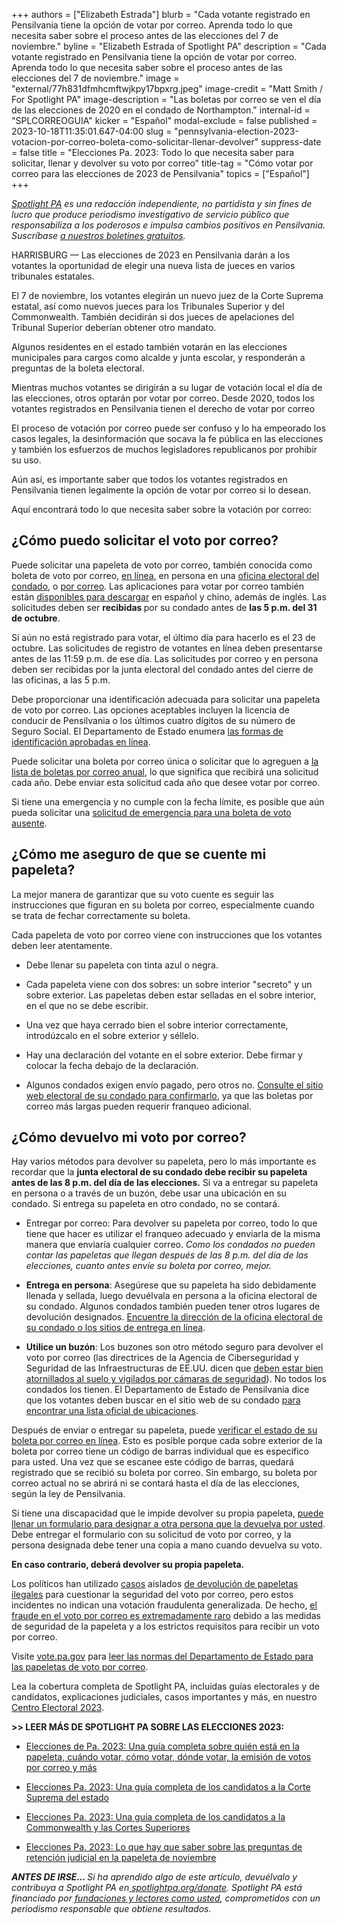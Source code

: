 +++
authors = ["Elizabeth Estrada"]
blurb = "Cada votante registrado en Pensilvania tiene la opción de votar por correo. Aprenda todo lo que necesita saber sobre el proceso antes de las elecciones del 7 de noviembre."
byline = "Elizabeth Estrada of Spotlight PA"
description = "Cada votante registrado en Pensilvania tiene la opción de votar por correo. Aprenda todo lo que necesita saber sobre el proceso antes de las elecciones del 7 de noviembre."
image = "external/77h831dfmhcmftwjkpy17bpxrg.jpeg"
image-credit = "Matt Smith / For Spotlight PA"
image-description = "Las boletas por correo se ven el día de las elecciones de 2020 en el condado de Northampton."
internal-id = "SPLCORREOGUIA"
kicker = "Español"
modal-exclude = false
published = 2023-10-18T11:35:01.647-04:00
slug = "pennsylvania-election-2023-votacion-por-correo-boleta-como-solicitar-llenar-devolver"
suppress-date = false
title = "Elecciones Pa. 2023: Todo lo que necesita saber para solicitar, llenar y devolver su voto por correo"
title-tag = "Cómo votar por correo para las elecciones de 2023 de Pensilvania"
topics = ["Español"]
+++

<a href="https://www.spotlightpa.org/"><em>Spotlight PA</em></a><em> es una redacción independiente, no partidista y sin fines de lucro que produce periodismo investigativo de servicio público que responsabiliza a los poderosos e impulsa cambios positivos en Pensilvania. Suscríbase </em><a href="https://www.spotlightpa.org/newsletters"><em>a nuestros boletines gratuitos</em></a><em>.</em>

HARRISBURG — Las elecciones de 2023 en Pensilvania darán a los votantes la oportunidad de elegir una nueva lista de jueces en varios tribunales estatales.

El 7 de noviembre, los votantes elegirán un nuevo juez de la Corte Suprema estatal, así como nuevos jueces para los Tribunales Superior y del Commonwealth. También decidirán si dos jueces de apelaciones del Tribunal Superior deberían obtener otro mandato.

Algunos residentes en el estado también votarán en las elecciones municipales para cargos como alcalde y junta escolar, y responderán a preguntas de la boleta electoral.

<script src="https://www.spotlightpa.org/embed.js" async></script><div data-spl-embed-version="1" data-spl-src="https://www.spotlightpa.org/embeds/newsletter/"></div>

Mientras muchos votantes se dirigirán a su lugar de votación local el día de las elecciones, otros optarán por votar por correo. Desde 2020, todos los votantes registrados en Pensilvania tienen el derecho de votar por correo

El proceso de votación por correo puede ser confuso y lo ha empeorado los casos legales, la desinformación que socava la fe pública en las elecciones y también los esfuerzos de muchos legisladores republicanos por prohibir su uso.

Aún así, es importante saber que todos los votantes registrados en Pensilvania tienen legalmente la opción de votar por correo si lo desean.

Aquí encontrará todo lo que necesita saber sobre la votación por correo:

## ¿Cómo puedo solicitar el voto por correo?<br/>

Puede solicitar una papeleta de voto por correo, también conocida como boleta de voto por correo, <a href="https://www.pavoterservices.pa.gov/OnlineAbsenteeApplication/#/OnlineAbsenteeBegin?lang=ES">en línea</a>, en persona en una <a href="https://www.vote.pa.gov/Resources/espanol/Recursos/Pages/County-Contact-Spanish.aspx">oficina electoral del condado</a>, o <a href="https://www.vote.pa.gov/Resources/Documents/PADOS_MailInApplication_Spanish.pdf">por correo</a>. Las aplicaciones para votar por correo también están <a href="https://www.pavoterservices.pa.gov/OnlineAbsenteeApplication/#/OnlineAbsenteeBegin?lang=ES">disponibles para descargar</a> en español y chino, además de inglés. Las solicitudes deben ser <strong>recibidas </strong>por su condado antes de <strong>las 5 p.m. del 31 de octubre</strong>.

Si aún no está registrado para votar, el último día para hacerlo es el 23 de octubre. Las solicitudes de registro de votantes en línea deben presentarse antes de las 11:59 p.m. de ese día. Las solicitudes por correo y en persona deben ser recibidas por la junta electoral del condado antes del cierre de las oficinas, a las 5 p.m.

Debe proporcionar una identificación adecuada para solicitar una papeleta de voto por correo. Las opciones aceptables incluyen la licencia de conducir de Pensilvania o los últimos cuatro dígitos de su número de Seguro Social. El Departamento de Estado enumera <a href="https://www.vote.pa.gov/Resources/espanol/Register-To-Vote/Pages/Voter-ID-for-First-Time-Voters-Spanish.aspx">las formas de identificación aprobadas en línea</a>.

Puede solicitar una boleta por correo única o solicitar que lo agreguen a <a href="https://www.pavoterservices.pa.gov/OnlineAbsenteeApplication/#/OnlineAbsenteeBegin?lang=ES">la lista de boletas por correo anual</a>, lo que significa que recibirá una solicitud cada año. Debe enviar esta solicitud cada año que desee votar por correo.

Si tiene una emergencia y no cumple con la fecha límite, es posible que aún pueda solicitar una <a href="https://www.vote.pa.gov/Resources/Documents/Absentee%20Ballot%20Application-SPANISH.pdf">solicitud de emergencia para una boleta de voto ausente</a>.

## ¿Cómo me aseguro de que se cuente mi papeleta?<br/>

La mejor manera de garantizar que su voto cuente es seguir las instrucciones que figuran en su boleta por correo, especialmente cuando se trata de fechar correctamente su boleta.

Cada papeleta de voto por correo viene con instrucciones que los votantes deben leer atentamente.

- Debe llenar su papeleta con tinta azul o negra.

- Cada papeleta viene con dos sobres: un sobre interior &#34;secreto&#34; y un sobre exterior. Las papeletas deben estar selladas en el sobre interior, en el que no se debe escribir.

- Una vez que haya cerrado bien el sobre interior correctamente, introdúzcalo en el sobre exterior y séllelo.

- Hay una declaración del votante en el sobre exterior. Debe firmar y colocar la fecha debajo de la declaración.

- Algunos condados exigen envío pagado, pero otros no. <a href="https://www.vote.pa.gov/Resources/espanol/Recursos/Pages/County-Contact-Spanish.aspx">Consulte el sitio web electoral de su condado para confirmarlo</a>, ya que las boletas por correo más largas pueden requerir franqueo adicional.

## ¿Cómo devuelvo mi voto por correo?

Hay varios métodos para devolver su papeleta, pero lo más importante es recordar que la <strong>junta electoral de su condado debe recibir su papeleta antes de las 8 p.m. del día de las elecciones.</strong> Si va a entregar su papeleta en persona o a través de un buzón, debe usar una ubicación en su condado. Si entrega su papeleta en otro condado, no se contará.

- Entregar por correo: Para devolver su papeleta por correo, todo lo que tiene que hacer es utilizar el franqueo adecuado y enviarla de la misma manera que enviaría cualquier correo. <em>Como los condados no pueden contar las papeletas que llegan después de las 8 p.m. del día de las elecciones, cuanto antes envíe su boleta por correo, mejor.</em><strong><em></em></strong>

- <strong>Entrega en persona</strong>: Asegúrese que su papeleta ha sido debidamente llenada y sellada, luego devuélvala en persona a la oficina electoral de su condado. Algunos condados también pueden tener otros lugares de devolución designados. <a href="https://www.vote.pa.gov/Resources/espanol/Recursos/Pages/County-Contact-Spanish.aspx">Encuentre la dirección de la oficina electoral de su condado o los sitios de entrega en línea</a>.

- <strong>Utilice un buzón</strong>: Los buzones son otro método seguro para devolver el voto por correo (las directrices de la Agencia de Ciberseguridad y Seguridad de las Infraestructuras de EE.UU. dicen que <a href="https://www.eac.gov/sites/default/files/electionofficials/vbm/Ballot_Drop_Box.pdf">deben estar bien atornillados al suelo y vigilados por cámaras de seguridad</a>). No todos los condados los tienen. El Departamento de Estado de Pensilvania dice que los votantes deben buscar en el sitio web de su condado <a href="https://www.vote.pa.gov/Resources/espanol/Recursos/Pages/County-Contact-Spanish.aspx">para encontrar una lista oficial de ubicaciones</a>.

<script src="https://www.spotlightpa.org/embed.js" async></script><div data-spl-embed-version="1" data-spl-src="https://www.spotlightpa.org/embeds/donate/"></div>

Después de enviar o entregar su papeleta, puede <a href="https://www.pavoterservices.pa.gov/pages/ballottracking.aspx">verificar el estado de su boleta por correo en línea</a>. Esto es posible porque cada sobre exterior de la boleta por correo tiene un código de barras individual que es específico para usted. Una vez que se escanee este código de barras, quedará registrado que se recibió su boleta por correo. Sin embargo, su boleta por correo actual no se abrirá ni se contará hasta el día de las elecciones, según la ley de Pensilvania.

Si tiene una discapacidad que le impide devolver su propia papeleta, <a href="https://www.vote.pa.gov/Resources/espanol/Voting-in-PA-Spanish/Pages/Accessible-Voting-Spanish.aspx">puede llenar un formulario para designar a otra persona que la devuelva por usted</a>. Debe entregar el formulario con su solicitud de voto por correo, y la persona designada debe tener una copia a mano cuando devuelva su voto.

<strong>En caso contrario, deberá devolver su propia papeleta.</strong>

Los políticos han utilizado <a href="https://www.mcall.com/news/pennsylvania/mc-nws-pa-lehigh-ballot-drop-box-investigation-20220404-wk4ug6j25fgtffuhiwrxnai2ne-story.html">casos</a> aislados <a href="https://www.mcall.com/news/pennsylvania/mc-nws-pa-lehigh-ballot-drop-box-investigation-20220404-wk4ug6j25fgtffuhiwrxnai2ne-story.html">de devolución de papeletas ilegales</a> para cuestionar la seguridad del voto por correo, pero estos incidentes no indican una votación fraudulenta generalizada. De hecho, <a href="https://www.cisa.gov/rumorcontrol">el fraude en el voto por correo es extremadamente raro</a> debido a las medidas de seguridad de la papeleta y a los estrictos requisitos para recibir un voto por correo.

Visite <a href="https://www.vote.pa.gov/LanguageResources/Pages/default.aspx">vote.pa.gov</a> para <a href="https://www.vote.pa.gov/Resources/espanol/Pages/default.aspx">leer las normas del Departamento de Estado para las papeletas de voto por correo</a>.<strong></strong>

Lea la cobertura completa de Spotlight PA, incluidas guías electorales y de candidatos, explicaciones judiciales, casos importantes y más, en nuestro <a href="https://www.spotlightpa.org/elections">Centro Electoral 2023</a>.

<strong>&gt;&gt; LEER MÁS DE SPOTLIGHT PA SOBRE LAS ELECCIONES 2023:</strong>

- <a href="https://www.spotlightpa.org/news/2023/10/pensilvania-eleccion-judicial-2023-colegio-electoral-voto-correo-guia-completa/">Elecciones de Pa. 2023: Una guía completa sobre quién está en la papeleta, cuándo votar, cómo votar, dónde votar, la emisión de votos por correo y más</a>

- <a href="https://www.spotlightpa.org/news/2023/09/pennsylvania-elecciones-2023-corte-suprema-candidatos/">Elecciones Pa. 2023: Una guía completa de los candidatos a la Corte Suprema del estado</a>

- <a href="https://www.spotlightpa.org/news/2023/09/elecciones-mancomunidad-pennsylvania-2023-candidatos-corte-superior/">Elecciones Pa. 2023: Una guía completa de los candidatos a la Commonwealth y las Cortes Superiores</a>

- <a href="https://www.spotlightpa.org/news/2023/10/pennsylvania-election-2023-judicial-retention-superior-court-common-pleas/">Elecciones Pa. 2023: Lo que hay que saber sobre las preguntas de retención judicial en la papeleta de noviembre</a>

<strong><em>ANTES DE IRSE... </em></strong><em>Si ha aprendido algo de este artículo, devuélvalo y contribuya a Spotlight PA en</em><a href="https://www.spotlightpa.org/donate"><em> spotlightpa.org/donate</em></a><em>. Spotlight PA está financiado por</em><a href="https://www.spotlightpa.org/support"><em> fundaciones y lectores como usted</em></a><em>, comprometidos con un periodismo responsable que obtiene resultados.</em><strong><em></em></strong>

